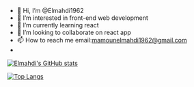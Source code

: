 - 👋 Hi, I’m @Elmahdi1962
- 👀 I’m interested in front-end web development
- 🌱 I’m currently learning react
- 💞️ I’m looking to collaborate on react app
- 📫 How to reach me email:mamounelmahdi1962@gmail.com
- 
[![Elmahdi's GitHub stats](https://github-readme-stats.vercel.app/api?username=Elmahdi1962)](https://github.com/anuraghazra/github-readme-stats)

[![Top Langs](https://github-readme-stats.vercel.app/api/top-langs/?username=Elmahdi1962)](https://github.com/anuraghazra/github-readme-stats)

